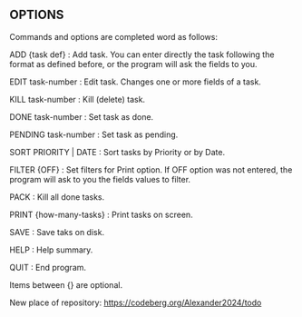 OPTIONS
-------

Commands and options are completed word as follows:

ADD     {task def}       : Add task. You can enter directly the task following the format
                           as defined before, or the program will ask the fields to you.

EDIT    task-number      : Edit task. Changes one or more fields of a task.

KILL    task-number      : Kill (delete) task.

DONE    task-number      : Set task as done.

PENDING task-number      : Set task as pending.

SORT    PRIORITY | DATE  : Sort tasks by Priority or by Date.

FILTER  {OFF}            : Set filters for Print option. If OFF option was not entered,
                           the program will ask to you the fields values to filter.

PACK                     : Kill all done tasks.

PRINT   {how-many-tasks} : Print tasks on screen.

SAVE                     : Save taks on disk.

HELP                     : Help summary.

QUIT                     : End program.

Items between {} are optional.

New place of repository: https://codeberg.org/Alexander2024/todo
